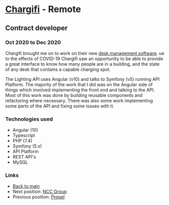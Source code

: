 # [Chargifi](https://chargifi.com) - Remote

## Contract developer
### Oct 2020 to Dec 2020

Chargifi brought me on to work on their new [desk management software](https://chargifi.com/chargifi-wx-desk-booking-software/). ue to the effects of COVID-19 Chargifi saw an opportunity to be able to provide a great interface to know how many people are in a building, and the state of any desk that contains a capable charging spot.

The Lighting API uses Angular (v10) and talks to Symfony (v5) running API Platform. The majority of the work that I did was on the Angular side of things which involved implementing the front end and talking to the API. Most of this work was done by building reusable components and refactoring where necessary. There was also some work implementing some parts of the API and fixing some issues with it.

### Technologies used

* Angular (10)
* Typescript
* PHP (7.4)
* Symfony (5.x)
* API Platform
* REST API's
* MySQL

### Links

* [Back to main](/)
* Next position: [NCC Group](ncc.md)
* Previous position: [Propel](propel.md)
